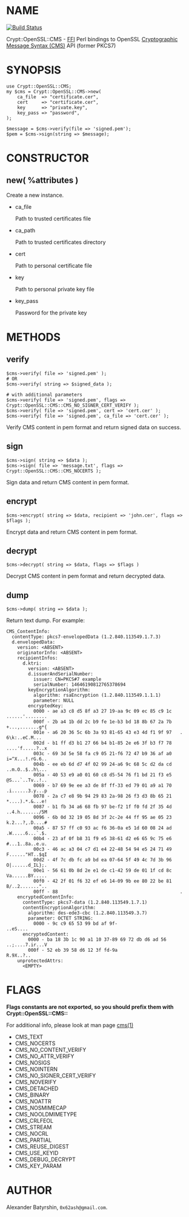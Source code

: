 # NAME

[![Build Status](https://travis-ci.org/0x62ash/crypt-openssl-cms.svg?branch=master)](https://travis-ci.org/0x62ash/crypt-openssl-cms)

Crypt::OpenSSL::CMS - [FFI](https://metacpan.org/pod/FFI::Platypus) Perl bindings to OpenSSL [Cryptographic Message Syntax (CMS)](https://tools.ietf.org/html/rfc5652) API (former PKCS7)

# SYNOPSIS

    use Crypt::OpenSSL::CMS;
    my $cms = Crypt::OpenSSL::CMS->new(
        ca_file  => "certificate.cer",
        cert     => "certificate.cer",
        key      => "private.key",
        key_pass => "password",
    );

    $message = $cms->verify(file => 'signed.pem');
    $pem = $cms->sign(string => $message);

# CONSTRUCTOR

## new( %attributes )

Create a new instance.

- ca\_file

    Path to trusted certificates file

- ca\_path

    Path to trusted certificates directory

- cert

    Path to personal certificate file

- key

    Path to personal private key file

- key\_pass

    Password for the private key

# METHODS

## verify

    $cms->verify( file => 'signed.pem' );
    # OR
    $cms->verify( string => $signed_data );

    # with additional parameters
    $cms->verify( file => 'signed.pem', flags => Crypt::OpenSSL::CMS::CMS_NO_SIGNER_CERT_VERIFY );
    $cms->verify( file => 'signed.pem', cert => 'cert.cer' );
    $cms->verify( file => 'signed.pem', ca_file => 'cert.cer' );

Verify CMS content in pem format and return signed data on success.

## sign

    $cms->sign( string => $data );
    $cms->sign( file => 'message.txt', flags => Crypt::OpenSSL::CMS::CMS_NOCERTS );

Sign data and return CMS content in pem format.

## encrypt

    $cms->encrypt( string => $data, recipient => 'john.cer', flags => $flags );

Encrypt data and return CMS content in pem format.

## decrypt

    $cms->decrypt( string => $data, flags => $flags )

Decrypt CMS content in pem format and return decrypted data.

## dump

    $cms->dump( string => $data );

Return text dump. For example:

    CMS_ContentInfo:
      contentType: pkcs7-envelopedData (1.2.840.113549.1.7.3)
      d.envelopedData:
        version: <ABSENT>
        originatorInfo: <ABSENT>
        recipientInfos:
          d.ktri:
            version: <ABSENT>
            d.issuerAndSerialNumber:
              issuer: CN=PKCS#7 example
              serialNumber: 14646190812765378694
            keyEncryptionAlgorithm:
              algorithm: rsaEncryption (1.2.840.113549.1.1.1)
              parameter: NULL
            encryptedKey:
              0000 - ae a3 c8 d5 8f a3 27 19-aa 9c 09 ec 85 c9 1c   ......'........
              000f - 2b a4 1b dd 2c b9 fe 1e-b3 bd 18 8b 67 2a 7b   +...,.......g*{
              001e - a6 20 36 5c 6b 3a 93 81-65 43 e3 4d f1 9f 97   . 6\k:..eC.M...
              002d - b1 ff d3 b1 27 66 b4 b1-85 2e e6 3f b3 f7 78   ....'f.....?..x
              003c - 69 3d 5e 58 fa c9 05 21-f6 72 47 b9 36 af a0   i=^X...!.rG.6..
              004b - ee eb 6d d7 4f 02 99 24-a6 9c 68 5c d2 da cd   ..m.O..$..h\...
              005a - 40 53 e9 a0 01 60 c8 d5-54 76 f1 bd 21 f3 e5   @S...`..Tv..!..
              0069 - b7 69 9e ee a3 de 8f ff-33 ed 79 01 a9 a1 70   .i......3.y...p
              0078 - 2a c7 e8 9b 94 29 83 2a-98 26 f3 d3 8b 65 21   *....).*.&...e!
              0087 - b1 fb 34 a6 68 fb 97 be-f2 1f f0 fd 2f 35 4d   ..4.h......./5M
              0096 - 6b 0d 32 19 05 8d 3f 2c-2e 44 ff 95 ae 05 23   k.2...?,.D....#
              00a5 - 87 57 ff c0 93 ac f6 36-0a e5 1d 60 08 24 ad   .W.....6...`.$.
              00b4 - 23 af 0f b8 31 f9 e5 38-61 d2 e6 65 9c 75 e6   #...1..8a..e.u.
              00c3 - 46 ac a3 04 c7 d1 e4 22-48 54 94 e5 24 71 49   F......"HT..$qI
              00d2 - 4f 7c db fc a9 bd ea 07-64 5f 49 4c 7d 3b 96   O|......d_IL};.
              00e1 - 56 61 0b 8d 2e e1 de c1-42 59 de 01 1f cd 8c   Va......BY.....
              00f0 - 42 2f 01 f6 32 ef e6 14-09 9b ee 80 22 be 81   B/..2......."..
              00ff - 88                                             .
        encryptedContentInfo:
          contentType: pkcs7-data (1.2.840.113549.1.7.1)
          contentEncryptionAlgorithm:
            algorithm: des-ede3-cbc (1.2.840.113549.3.7)
            parameter: OCTET STRING:
              0000 - 9c c9 65 53 99 bd af 9f-                       ..eS....
          encryptedContent:
            0000 - ba 18 3b 1c 90 a1 10 37-89 69 72 db d6 ad 56   ..;....7.ir...V
            000f - 52 eb 39 58 d6 12 3f fd-9a                     R.9X..?..
        unprotectedAttrs:
          <EMPTY>

# FLAGS

**Flags constants are not exported, so you should prefix them with Crypt::OpenSSL::CMS::**

For additional info, please look at man page [cms(1)](https://linux.die.net/man/1/cms)

- CMS\_TEXT
- CMS\_NOCERTS
- CMS\_NO\_CONTENT\_VERIFY
- CMS\_NO\_ATTR\_VERIFY
- CMS\_NOSIGS
- CMS\_NOINTERN
- CMS\_NO\_SIGNER\_CERT\_VERIFY
- CMS\_NOVERIFY
- CMS\_DETACHED
- CMS\_BINARY
- CMS\_NOATTR
- CMS\_NOSMIMECAP
- CMS\_NOOLDMIMETYPE
- CMS\_CRLFEOL
- CMS\_STREAM
- CMS\_NOCRL
- CMS\_PARTIAL
- CMS\_REUSE\_DIGEST
- CMS\_USE\_KEYID
- CMS\_DEBUG\_DECRYPT
- CMS\_KEY\_PARAM

# AUTHOR

Alexander Batyrshin, `0x62ash@gmail.com`.
